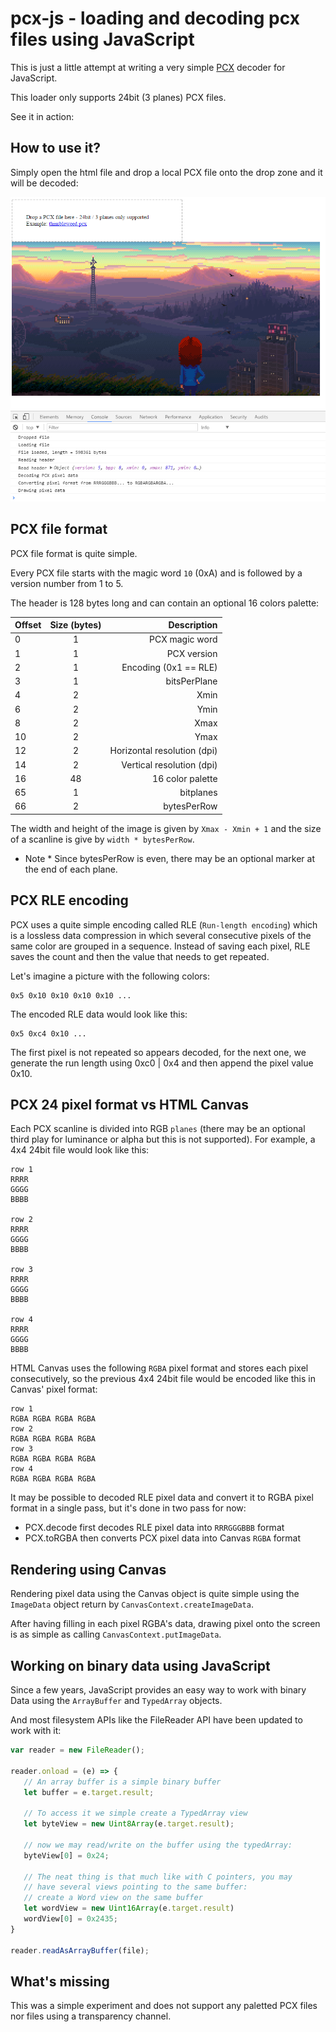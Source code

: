 # pcx-js - loading and decoding pcx files using JavaScript

This is just a little attempt at writing a very simple [PCX](https://en.wikipedia.org/wiki/PCX) decoder for JavaScript.

This loader only supports 24bit (3 planes) PCX files.

See it in action: 

## How to use it?

Simply open the html file and drop a local PCX file onto the drop zone and it
will be decoded:

![page1](./img/inaction.png)

## PCX file format

PCX file format is quite simple.

Every PCX file starts with the magic word `10` (0xA) and is followed by a version number from 1 to 5.

The header is 128 bytes long and can contain an optional 16 colors palette:

| Offset        | Size (bytes)  | Description                 |
| ------------- |:-------------:| ---------------------------:|
| 0             | 1             | PCX magic word              |
| 1             | 1             | PCX version                 |
| 2             | 1             | Encoding (0x1 == RLE)       |
| 3             | 1             | bitsPerPlane                |
| 4             | 2             | Xmin                        |
| 6             | 2             | Ymin                        |
| 8             | 2             | Xmax                        |
| 10            | 2             | Ymax                        |
| 12            | 2             | Horizontal resolution (dpi) |
| 14            | 2             | Vertical resolution (dpi)   |
| 16            | 48            | 16 color palette            |
| 65            | 1             | bitplanes                   |
| 66            | 2             | bytesPerRow                 |

The width and height of the image is given by `Xmax - Xmin + 1` and the size of a scanline is give by `width * bytesPerRow`.

* Note * Since bytesPerRow is even, there may be an optional marker at the end of each plane.

## PCX RLE encoding

PCX uses a quite simple encoding called RLE (`Run-length encoding`) which is a lossless data compression in which several consecutive pixels of the same color are grouped in a sequence. Instead of saving each pixel, RLE saves the count and then the value that needs to get repeated.

Let's imagine a picture with the following colors:

```
0x5 0x10 0x10 0x10 0x10 ...
```

The encoded RLE data would look like this:

```
0x5 0xc4 0x10 ...
```

The first pixel is not repeated so appears decoded, for the next one, we generate the run length using 0xc0 | 0x4 and then append the pixel value 0x10.

## PCX 24 pixel format vs HTML Canvas

Each PCX scanline is divided into RGB `planes` (there may be an optional third play for luminance or alpha but this is not supported). For example, a 4x4 24bit file would look like this:

```
row 1
RRRR
GGGG
BBBB

row 2
RRRR
GGGG
BBBB

row 3
RRRR
GGGG
BBBB

row 4
RRRR
GGGG
BBBB
```

HTML Canvas uses the following `RGBA` pixel format and stores each pixel consecutively, so the previous 4x4 24bit file would be encoded like this in Canvas' pixel format:

```
row 1
RGBA RGBA RGBA RGBA
row 2
RGBA RGBA RGBA RGBA
row 3
RGBA RGBA RGBA RGBA
row 4
RGBA RGBA RGBA RGBA
```

It may be possible to decoded RLE pixel data and convert it to RGBA pixel format in a single pass, but it's done in two pass for now:

 - PCX.decode first decodes RLE pixel data into `RRRGGGBBB` format
 - PCX.toRGBA then converts PCX pixel data into Canvas `RGBA` format

 ## Rendering using Canvas

 Rendering pixel data using the Canvas object is quite simple using the `ImageData` object return by `CanvasContext.createImageData`.

 After having filling in each pixel RGBA's data, drawing pixel onto the screen is as simple as calling `CanvasContext.putImageData`.

 ## Working on binary data using JavaScript

 Since a few years, JavaScript provides an easy way to work with binary Data using the `ArrayBuffer` and `TypedArray` objects.

 And most filesystem APIs like the FileReader API have been updated to work with it:

 ```javascript
 var reader = new FileReader();
        
reader.onload = (e) => {
    // An array buffer is a simple binary buffer
    let buffer = e.target.result;
    
    // To access it we simple create a TypedArray view
    let byteView = new Uint8Array(e.target.result);
    
    // now we may read/write on the buffer using the typedArray:
    byteView[0] = 0x24;

    // The neat thing is that much like with C pointers, you may
    // have several views pointing to the same buffer:
    // create a Word view on the same buffer
    let wordView = new Uint16Array(e.target.result)
    wordView[0] = 0x2435;
}

reader.readAsArrayBuffer(file);
```

## What's missing

This was a simple experiment and does not support any paletted PCX files nor files using a transparency channel.